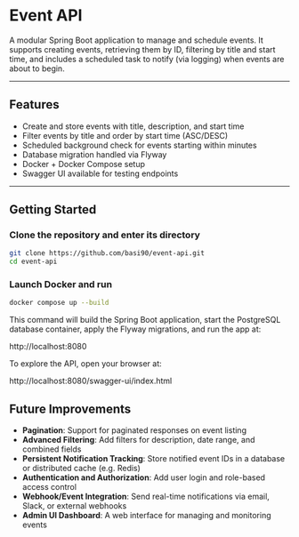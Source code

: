 # Event API

A modular Spring Boot application to manage and schedule events. It supports creating events, retrieving them by ID, filtering by title and start time, and includes a scheduled task to notify (via logging) when events are about to begin.

---

## Features

- Create and store events with title, description, and start time  
- Filter events by title and order by start time (ASC/DESC)  
- Scheduled background check for events starting within minutes
- Database migration handled via Flyway  
- Docker + Docker Compose setup  
- Swagger UI available for testing endpoints  

---

## Getting Started

### Clone the repository and enter its directory
```bash
git clone https://github.com/basi90/event-api.git
cd event-api
```

### Launch Docker and run
```bash
docker compose up --build
```
This command will build the Spring Boot application, start the PostgreSQL database container, apply the Flyway migrations, and run the app at:

http://localhost:8080

To explore the API, open your browser at:

http://localhost:8080/swagger-ui/index.html

## Future Improvements

- **Pagination**: Support for paginated responses on event listing  
- **Advanced Filtering**: Add filters for description, date range, and combined fields  
- **Persistent Notification Tracking**: Store notified event IDs in a database or distributed cache (e.g. Redis)  
- **Authentication and Authorization**: Add user login and role-based access control  
- **Webhook/Event Integration**: Send real-time notifications via email, Slack, or external webhooks  
- **Admin UI Dashboard**: A web interface for managing and monitoring events  
